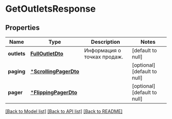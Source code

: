 # GetOutletsResponse

## Properties
Name | Type | Description | Notes
------------ | ------------- | ------------- | -------------
**outlets** | [**FullOutletDto**](FullOutletDTO.md) | Информация о точках продаж. | [default to null]
**paging** | [***ScrollingPagerDto**](ScrollingPagerDTO.md) |  | [optional] [default to null]
**pager** | [***FlippingPagerDto**](FlippingPagerDTO.md) |  | [optional] [default to null]

[[Back to Model list]](../README.md#documentation-for-models) [[Back to API list]](../README.md#documentation-for-api-endpoints) [[Back to README]](../README.md)



